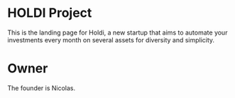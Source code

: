 # HOLDI Project
This is the landing page for Holdi, a new startup that aims to automate your investments every month on several assets for diversity and simplicity. 

# Owner
The founder is Nicolas.
